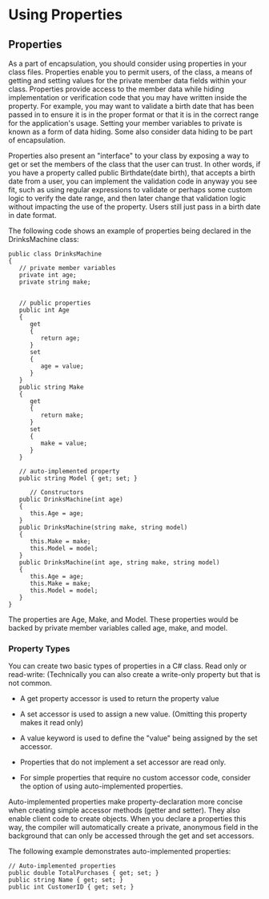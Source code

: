 # Using Properties
## Properties
As a part of encapsulation, you should consider using properties in your class files. Properties enable you to permit users, of the class, a means of getting and setting values for the private member data fields within your class. Properties provide access to the member data while hiding implementation or verification code that you may have written inside the property. For example, you may want to validate a birth date that has been passed in to ensure it is in the proper format or that it is in the correct range for the application's usage. Setting your member variables to private is known as a form of data hiding. Some also consider data hiding to be part of encapsulation.

Properties also present an "interface" to your class by exposing a way to get or set the members of the class that the user can trust. In other words, if you have a property called public Birthdate(date birth), that accepts a birth date from a user, you can implement the validation code in anyway you see fit, such as using regular expressions to validate or perhaps some custom logic to verify the date range, and then later change that validation logic without impacting the use of the property. Users still just pass in a birth date in date format.

The following code shows an example of properties being declared in the DrinksMachine class:
```
public class DrinksMachine
{
   // private member variables
   private int age;
   private string make;


   // public properties
   public int Age
   {
      get
      {
         return age;
      }
      set
      {
         age = value;
      }
   }
   public string Make
   {
      get
      {
         return make;
      }
      set
      { 
         make = value;
      }
   }
   
   // auto-implemented property
   public string Model { get; set; }

      // Constructors
   public DrinksMachine(int age)
   {
      this.Age = age;
   }
   public DrinksMachine(string make, string model)
   {
      this.Make = make;
      this.Model = model;
   }
   public DrinksMachine(int age, string make, string model)
   {
      this.Age = age;
      this.Make = make;
      this.Model = model;
   }
}
```
The properties are Age, Make, and Model. These properties would be backed by private member variables called age, make, and model.

### Property Types

You can create two basic types of properties in a C# class. Read only or read-write: (Technically you can also create a write-only property but that is not common.

* A get property accessor is used to return the property value

* A set accessor is used to assign a new value. (Omitting this property makes it read only)

* A value keyword is used to define the "value" being assigned by the set accessor.

* Properties that do not implement a set accessor are read only.

* For simple properties that require no custom accessor code, consider the option of using auto-implemented properties.

Auto-implemented properties make property-declaration more concise when creating simple accessor methods (getter and setter). They also enable client code to create objects. When you declare a properties this way, the compiler will automatically create a private, anonymous field in the background that can only be accessed through the get and set accessors.

The following example demonstrates auto-implemented properties:
```
// Auto-implemented properties 
public double TotalPurchases { get; set; }
public string Name { get; set; }
public int CustomerID { get; set; }
```
